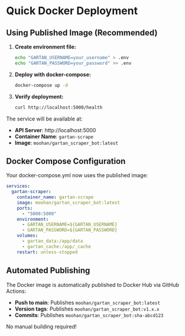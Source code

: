 # Quick Docker Deployment

## Using Published Image (Recommended)

1. **Create environment file:**
   ```bash
   echo "GARTAN_USERNAME=your_username" > .env
   echo "GARTAN_PASSWORD=your_password" >> .env
   ```

2. **Deploy with docker-compose:**
   ```bash
   docker-compose up -d
   ```

3. **Verify deployment:**
   ```bash
   curl http://localhost:5000/health
   ```

The service will be available at:
- **API Server**: http://localhost:5000
- **Container Name**: `gartan-scrape`
- **Image**: `moohan/gartan_scraper_bot:latest`

## Docker Compose Configuration

Your docker-compose.yml now uses the published image:

```yaml
services:
  gartan-scraper:
    container_name: gartan-scrape
    image: moohan/gartan_scraper_bot:latest
    ports:
      - "5000:5000"
    environment:
      - GARTAN_USERNAME=${GARTAN_USERNAME}
      - GARTAN_PASSWORD=${GARTAN_PASSWORD}
    volumes:
      - gartan_data:/app/data
      - gartan_cache:/app/_cache
    restart: unless-stopped
```

## Automated Publishing

The Docker image is automatically published to Docker Hub via GitHub Actions:
- **Push to main**: Publishes `moohan/gartan_scraper_bot:latest`
- **Version tags**: Publishes `moohan/gartan_scraper_bot:v1.x.x`
- **Commits**: Publishes `moohan/gartan_scraper_bot:sha-abcd123`

No manual building required!
